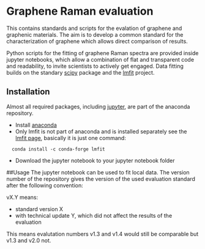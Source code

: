 # Graphene Raman evaluation

This contains standards and scripts for the evalation of graphene and graphenic materials. The aim is to develop a common standard for the characterization of graphene which allows direct comparison of results.

Python scripts for the fitting of graphene Raman spectra are provided inside jupyter notebooks, which allow a combination of flat and transparent code and readability, to invite scientists to actively get engaged. Data fitting builds on the standary [scipy](www.scipy.org) package and the [lmfit](https://lmfit.github.io) project.


## Installation
Almost all required packages, including [jupyter](jupyter.org), are part of the anaconda repository.

* Install [anaconda](https://www.continuum.io)
* Only lmfit is not part of anaconda and is installed separately see the [lmfit page](https://lmfit.github.io/lmfit-py/installation.html), basically it is just one command:
 
```
  conda install -c conda-forge lmfit
````

* Download the jupyter notebook to your jupyter notebook folder


##Usage
The jupyter notebook can be used to fit local data. The version number of the repository gives the version of the used evaluation standard after the following convention:

vX.Y means:
* standard version X
* with technical update Y, which did not affect the results of the evaluation

This means evalutation numbers v1.3 and v1.4 would still be comparable but v1.3 and v2.0 not.
